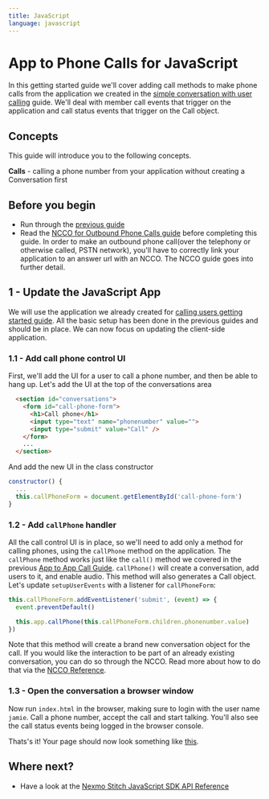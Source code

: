 ```yaml
---
title: JavaScript
language: javascript
---
```


# App to Phone Calls for JavaScript

In this getting started guide we'll cover adding call methods to make phone calls from the application we created in the [simple conversation with user calling](/stitch/in-app-voice/guides/calling-users/javascript) guide. We'll deal with member call events that trigger on the application and call status events that trigger on the Call object.

## Concepts

This guide will introduce you to the following concepts.

**Calls** - calling a phone number from your application without creating a Conversation first

## Before you begin

- Run through the [previous guide](/stitch/in-app-voice/guides/calling-users/javascript)
- Read the [NCCO for Outbound Phone Calls guide](/stitch/in-app-voice/ncco-guide) before completing this guide. In order to make an outbound phone call(over the telephony or otherwise called, PSTN network), you'll have to correctly link your application to an answer url with an NCCO. The NCCO guide goes into further detail.


## 1 - Update the JavaScript App

We will use the application we already created for [calling users getting started guide](/stitch/in-app-voice/guides/calling-users/javascript). All the basic setup has been done in the previous guides and should be in place. We can now focus on updating the client-side application.

### 1.1 - Add call phone control UI

First, we'll add the UI for a user to call a phone number, and then be able to hang up. Let's add the UI at the top of the conversations area

```html
  <section id="conversations">
    <form id="call-phone-form">
      <h1>Call phone</h1>
      <input type="text" name="phonenumber" value="">
      <input type="submit" value="Call" />
    </form>
    ...
  </section>
```

And add the new UI in the class constructor

```javascript
constructor() {
  ...
  this.callPhoneForm = document.getElementById('call-phone-form')
}
```


### 1.2 - Add `callPhone` handler

All the call control UI is in place, so we'll need to add only a method for calling phones, using the `callPhone` method on the application. The `callPhone` method works just like the `call()` method we covered in the previous [App to App Call Guide](/stitch/in-app-voice/guides/calling-users). `callPhone()` will create a conversation, add users to it, and enable audio. This method will also generates a Call object. Let's update `setupUserEvents` with a listener for `callPhoneForm`:

```javascript
this.callPhoneForm.addEventListener('submit', (event) => {
  event.preventDefault()

  this.app.callPhone(this.callPhoneForm.children.phonenumber.value)
})
```
Note that this method will create a brand new conversation object for the call. If you would like the interaction to be part of an already existing conversation, you can do so through the NCCO. Read more about how to do that via the [NCCO Reference](/stitch/in-app-voice/ncco-guide#making-calls-as-part-of-existing-conversations).

### 1.3 - Open the conversation a browser window

Now run `index.html` in the browser, making sure to login with the user name `jamie`. Call a phone number, accept the call and start talking. You'll also see the call status events being logged in the browser console.

Thats's it! Your page should now look something like [this](https://github.com/Nexmo/stitch-js-quickstart/blob/master/calling-phones/index.html).

## Where next?

- Have a look at the <a href="/sdk/stitch/javascript/" target="_blank">Nexmo Stitch JavaScript SDK API Reference</a>
